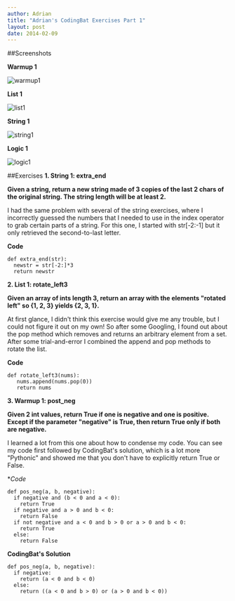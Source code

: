 ```yaml
---
author: Adrian
title: "Adrian's CodingBat Exercises Part 1"
layout: post
date: 2014-02-09
---
```


##Screenshots

**Warmup 1**

![warmup1](http://i.imgur.com/v0raUP8.png)

**List 1**

![list1](http://i.imgur.com/b6uyT3t.png)

**String 1**

![string1](http://i.imgur.com/WWyYtw9.png)

**Logic 1**

![logic1](http://i.imgur.com/aSWCeZp.png)


##Exercises
**1. String 1: extra_end**

**Given a string, return a new string made of 3 copies of the last 2 chars of the original string. The string length will be at least 2.** 

I had the same problem with several of the string exercises, where I incorrectly guessed the numbers that I needed to use in the index operator to grab certain parts of a string. For this one, I started with str[-2:-1] but it only retrieved the second-to-last letter.  

**Code**

```
def extra_end(str):
  newstr = str[-2:]*3
  return newstr
```

**2. List 1: rotate_left3**

**Given an array of ints length 3, return an array with the elements "rotated left" so {1, 2, 3} yields {2, 3, 1}.**

At first glance, I didn't think this exercise would give me any trouble, but I could not figure it out on my own! So after some Googling, I found out about the pop method which removes and returns an arbitrary element from a set. After some 
trial-and-error I combined the append and pop methods to rotate the list.

**Code**

```
def rotate_left3(nums):
   nums.append(nums.pop(0))
   return nums
```

**3. Warmup 1: post_neg**

**Given 2 int values, return True if one is negative and one is positive. Except if the parameter "negative" is True, then return True only if both are negative.**

I learned a lot from this one about how to condense my code. You can see my code first followed by CodingBat's solution, which is a lot more "Pythonic" and showed me that you don't have to explicitly return True or False.

**Code*

```
def pos_neg(a, b, negative):
  if negative and (b < 0 and a < 0):
    return True
  if negative and a > 0 and b < 0:
    return False
  if not negative and a < 0 and b > 0 or a > 0 and b < 0:
    return True
  else:
    return False
```

**CodingBat's Solution**

```
def pos_neg(a, b, negative):  
  if negative:    
    return (a < 0 and b < 0)  
  else: 
    return ((a < 0 and b > 0) or (a > 0 and b < 0))
```
